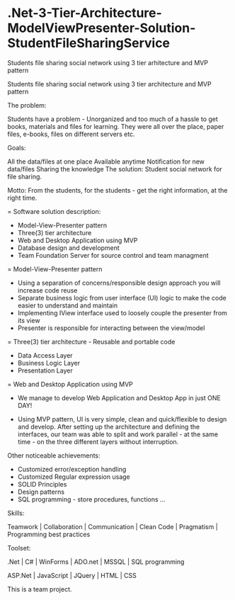 # .Net-3-Tier-Architecture-ModelViewPresenter-Solution-StudentFileSharingService
Students file sharing social network using 3 tier arhitecture and MVP pattern

Students file sharing social network using 3 tier architecture and MVP pattern

The problem: 

Students have a problem - Unorganized and too much of a hassle to get books, materials and files for learning. They were all over the place, paper files, e-books, files on different servers etc.

Goals:

All the data/files at one place
Available anytime
Notification for new data/files
Sharing the knowledge
The solution: Student social network for file sharing.

Motto: From the students, for the students - get the right information, at the right time.

= Software solution description:
- Model-View-Presenter pattern
- Three(3) tier architecture
- Web and Desktop Application using MVP
- Database design and development
- Team Foundation Server for source control and team managment



= Model-View-Presenter pattern
- Using a separation of concerns/responsible design approach you will increase code reuse
- Separate business logic from user interface (UI) logic to make the code easier to understand and maintain
- Implementing IView interface used to loosely couple the presenter from its view
- Presenter is responsible for interacting between the view/model

= Three(3) tier architecture - Reusable and portable code
- Data Access Layer
- Business Logic Layer
- Presentation Layer

= Web and Desktop Application using MVP
- We manage to develop Web Application and Desktop App in just ONE DAY! 


* Using MVP pattern, UI is  very simple, clean and quick/flexible to design and develop.  After setting up the architecture and defining the interfaces, our team was able to split and work parallel - at the same time - on the three different layers without interruption.

Other noticeable achievements:
- Customized error/exception handling
- Customized Regular expression usage
- SOLID Principles
- Design patterns
- SQL programming - store procedures, functions ... 

Skills:

Teamwork | Collaboration | Communication | Clean Code | Pragmatism | Programming best practices

Toolset:

.Net  | C# |  WinForms | ADO.net | MSSQL | SQL programming 

ASP.Net | JavaScript | JQuery | HTML | CSS

This is a team project.





